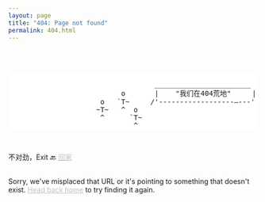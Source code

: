 ```yaml
---
layout: page
title: "404: Page not found"
permalink: 404.html
---
```


<p class="lead">
  
<style>
  pre {
    background-color: white; /* 将背景色设置为白色 */
  }
</style>
<br><br>
<pre>
  
                                   _______________________
                           o       |    "我们在404荒地"     |
                      o   `T~     /'------------------—---'
                     ~T~   ^  o
                      ^      `T~                
                              ^            
</pre>
<br>

不对劲，Exit 🔙  <a href="{{ site.baseurl }}/" style="color: silver;">回家</a><br><br>

Sorry, we've misplaced that URL or it's pointing to something that doesn't exist. <a href="{{ site.baseurl }}/" style="color: silver;">Head back home</a> to try finding it again.</p>
